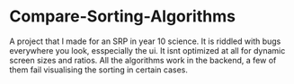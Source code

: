 # Compare-Sorting-Algorithms

A project that I made for an SRP in year 10 science.
It is riddled with bugs everywhere you look, esspecially the ui. It isnt optimized at all for dynamic screen sizes and ratios. 
All the algorithms work in the backend, a few of them fail visualising the sorting in certain cases.
